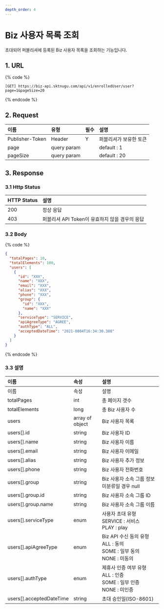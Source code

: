 ```yaml
---
depth_order: 4
---
```


# Biz 사용자 목록 조회

초대되어 퍼블리셔에 등록된 Biz 사용자 목록을 조회하는 기능입니다.

## 1. URL

{% code %}
```text
[GET] https://biz-api.sktnugu.com/api/v1/enrolledUser/user?page=1&pageSize=20
```
{% endcode %}

## 2. Request

| 이름              | 유형          | 필수    | 설명           |
|:----------------|:------------|:------|:-------------|
| Publisher-Token | Header      | Y     | 퍼블리셔가 보유한 토큰 |
| page            | query param |       | default : 1  |
| pageSize        | query param |       | default : 20 |

## 3. Response

### 3.1 Http Status

| HTTP Status | 설명                             |
|:------------|:-------------------------------|
| 200         | 정상 응답                          |
| 403         | 퍼블리셔 API Token이 유효하지 않을 경우의 응답 |

### 3.2 Body

{% code %}
```json
{
  "totalPages": 10,
  "totalElements": 100,
  "users": [
    {
      "id": "XXX",
      "name": "XXX",
      "email": "XXX",
      "alias": "XXX",
      "phone": "XXX",
      "group": {
        "id": "XXX",
        "name": "XXX"
      },
      "serviceType": "SERVICE",
      "apiAgreeType": "AGREE",
      "authType": "ALL",
      "acceptedDateTime": "2021-0804T16:34:30.388"
    }
  ]
}
```
{% endcode %}

### 3.3 설명

| 이름                          | 속성               | 설명                                                            |
|:----------------------------|:-----------------|:--------------------------------------------------------------|
| 이름                          | 속성               | 설명                                                            |
| totalPages                  | int              | 총 페이지 갯수                                                      |
| totalElements               | long             | 총 Biz 사용자 수                                                   |
| users                       | array of object  | Biz 사용자 목록                                                    |
| users\[\].id                | string           | Biz 사용자 ID                                                    |
| users\[\].name              | string           | Biz 사용자 이름                                                    |
| users\[\].email             | string           | Biz 사용자 이메일                                                   |
| users\[\].alias             | string           | Biz 사용자 추가 정보                                                 |
| users\[\].phone             | string           | Biz 사용자 전화번호                                                  |
| users\[\].group             | string           | Biz 사용자 소속 그룹 정보 미분류일 경우 null                                 |
| users\[\].group.id          | string           | Biz 사용자 소속 그룹 ID                                              |
| users\[\].group.name        | string           | Biz 사용자 소속 그룹 이름                                              |
| users\[\].serviceType       | enum             | 사용자 초대 유형<br/>SERVICE : 서비스<br/>PLAY : play                   |
| users\[\].apiAgreeType      | enum             | Biz API 수신 동의 유형<br/>ALL : 동의<br/>SOME : 일부 동의<br/>NONE : 미동의 |
| users\[\].authType          | enum             | 제휴사 인증 여부 유형<br/>ALL : 인증<br/>SOME : 일부 인증<br/>NONE : 미인증     |
| users\[\].acceptedDateTime  | string           | 초대 승인일(ISO-8601)                                              |

